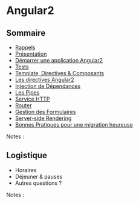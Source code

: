 # Angular2

<!-- .slide: class="page-title" -->

<!-- FIXME: by @ldez, voir l'issue #62 dans Github -->
<style>
  .toc {
    font-size: 1.30rem !important;
  }
</style>



## Sommaire

<!-- .slide: id="master-toc" class="toc" -->

- [Rappels](#/1)
- [Présentation](#/2)
- [Démarrer une application Angular2](#/3)
- [Tests](#/4)
- [Template, Directives & Composants](#/5)
- [Les directives Angular2](#/6)
- [Injection de Dépendances](#/7)
- [Les Pipes](#/8)
- [Service HTTP](#/9)
- [Router](#/10)
- [Gestion des Formulaires](#/11)
- [Server-side Rendering](#/12)
- [Bonnes Pratiques pour une migration heureuse](#/13)

Notes :



## Logistique

- Horaires
- Déjeuner & pauses
- Autres questions ?

Notes :



<!-- .slide: class="page-questions" -->
